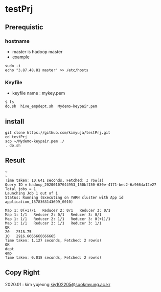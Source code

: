 # testPrj
## Prerequistic
### hostname
* master is hadoop master
* example
```
sudo -i 
echo "3.87.48.81 master" >> /etc/hosts
```

### Keyfile
* keyfile name : mykey.pem
```
$ ls 
do.sh  hive_empdept.sh  Mydemo-keypair.pem
```

## install
```
git clone https://github.com/kimyuja/testPrj.git
cd testPrj
scp ~/Mydemo-keypair.pem ./
. do.sh
```

## Result
```
~
~
Time taken: 10.641 seconds, Fetched: 3 row(s)
Query ID = hadoop_20200107044953_150bf150-630e-4171-bec2-6a9664a12e27
Total jobs = 1
Launching Job 1 out of 1
Status: Running (Executing on YARN cluster with App id application_1578363143699_0010)

Map 1: 0(+1)/1   Reducer 2: 0/1   Reducer 3: 0/1
Map 1: 1/1   Reducer 2: 0/1   Reducer 3: 0/1
Map 1: 1/1   Reducer 2: 1/1   Reducer 3: 0(+1)/1
Map 1: 1/1   Reducer 2: 1/1   Reducer 3: 1/1
OK
20   2518.75
10   2916.6666666666665
Time taken: 1.127 seconds, Fetched: 2 row(s)
OK
dept
emp
Time taken: 0.018 seconds, Fetched: 2 row(s)
```

## Copy Right
2020.01 : kim yujeong <kiy102205@sookmyung.ac.kr>
